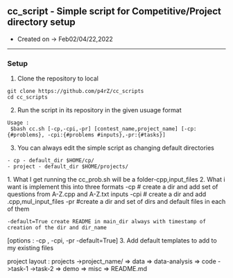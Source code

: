 ## cc_script - Simple script for Competitive/Project directory setup 
   - Created on ->  Feb02/04/22,2022
-----------
### Setup
1. Clone the repository to local
```
git clone https://github.com/p4rZ/cc_scripts 
cd cc_scripts
```
2. Run the script in its repository in the given usuage format
``` Script to create individual problem folders
Usage : 
 $bash cc.sh [-cp,-cpi,-pr] [contest_name,project_name] [-cp:{#problems}, -cpi:{#problems #inputs},-pr:{#tasks}] 
```
3. You can always edit the simple script as changing default directories
```
- cp - default_dir $HOME/cp/
- project - default_dir $HOME/projects/
```

<html>
<pr>
1. What I get running the cc_prob.sh will be a 
	folder-cpp,input_files 
2. What i want is implement this into three formats 
	-cp # create a dir and add set of questions from 			A-Z.cpp and A-Z.txt inputs
	-cpi # create a dir and add .cpp,mul_input_files
	-pr #create a dir and set of dirs and default files in each of them

	-default=True create README in main_dir always with timestamp of creation of the dir and dir_name
	
[options : -cp , -cpi, -pr -default=True]
3. Add default templates to add to my existing files 

project layout : 
projects
->project_name/
	=> data 
	=> data-analysis
	=> code
		->task-1
		->task-2
	=> demo
	=> misc
	=> README.md
</pr>
</html>

